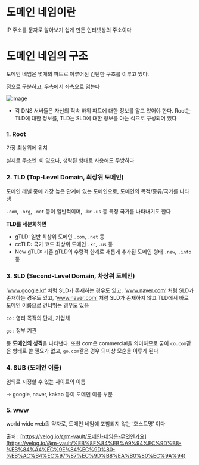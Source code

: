 # 도메인 네임이란

IP 주소를 문자로 알아보기 쉽게 만든 인터넷상의 주소이다

# 도메인 네임의 구조

도메인 네임은 몇개의 파트로 이루어진 간단한 구조를 이루고 있다.

점으로 구분하고, 우측에서 좌측으로 읽는다

![image](https://user-images.githubusercontent.com/102791105/199154043-01782b64-85ea-409f-8562-61e2199a3d65.png)

- 각 DNS 서버들은 자신의 직속 하위 파트에 대한 정보를 알고 있어야 한다. Root는 TLD에 대한 정보를, TLD는 SLD에 대한 정보를 아는 식으로 구성되어 있다

### 1. **Root**

가장 최상위에 위치

실제로 주소엔`.`이 있으나, 생략된 형태로 사용해도 무방하다

### 2. **TLD (Top-Level Domain, 최상위 도메인)**

도메인 레벨 중에 가장 높은 단계에 있는 도메인으로, 도메인의 목적/종류/국가를 나타냄

`.com`, `.org`, `.net` 등이 일반적이며, `.kr` `.us` 등 특정 국가를 나타내기도 한다

**TLD를 세분화하면**

- gTLD: 일반 최상위 도메인 `.com`, `.net` 등
- ccTLD: 국가 코드 최상위 도메인 `.kr`, `.us` 등
- New gTLD: 기존 gTLD의 수량적 한계로 새롭게 추가된 도메인 형태 `.new`, `.info` 등

### 3. **SLD (Second-Level Domain, 차상위 도메인)**

‘www.google.kr’ 처럼 SLD가 존재하는 경우도 있고, ‘www.naver.com’ 처럼 SLD가 존재하는 경우도 있고, ‘www.naver.com’ 처럼 SLD가 존재하지 않고 TLD에서 바로 도메인 이름으로 건너뛰는 경우도 있음

`co` : 영리 목적의 단체, 기업체

`go` : 정부 기관

등 **도메인의 성격**을 나타낸다. 또한 com은 commercial을 의미하므로 굳이 `co.com`같은 형태로 쓸 필요가 없고, `go.com`같은 경우 의미상 모순을 이루게 된다

### 4. SUB (도메인 이름)

임의로 지정할 수 있는 사이트의 이름

→ google, naver, kakao 등이 도메인 이름 부분

### 5. www

world wide web의 약자로, 도메인 네임에 포함되지 않는 ‘호스트명’ 이다

출처 : [https://velog.io/@m-vault/도메인-네임은-무엇인가요](https://velog.io/@m-vault/%EB%8F%84%EB%A9%94%EC%9D%B8-%EB%84%A4%EC%9E%84%EC%9D%80-%EB%AC%B4%EC%97%87%EC%9D%B8%EA%B0%80%EC%9A%94)
